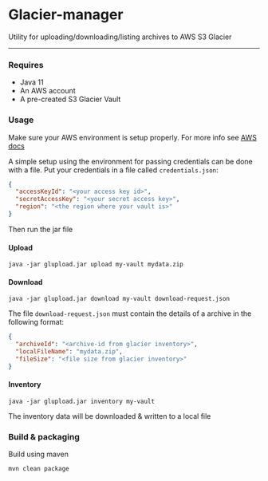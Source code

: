 # Glacier-manager

Utility for uploading/downloading/listing archives to AWS S3 Glacier

---

### Requires

- Java 11
- An AWS account
- A pre-created S3 Glacier Vault

### Usage

Make sure your AWS environment is setup properly. For more info see [AWS docs]()

A simple setup using the environment for passing credentials can be done with a file. Put your credentials in a file
called `credentials.json`:

```json
{
  "accessKeyId": "<your access key id>",
  "secretAccessKey": "<your secret access key>",
  "region": "<the region where your vault is>"
}
```

Then run the jar file

#### Upload

```shell script
java -jar glupload.jar upload my-vault mydata.zip
```

#### Download

```shell script
java -jar glupload.jar download my-vault download-request.json
```

The file `download-request.json` must contain the details of a archive in the following format:

```json
{
  "archiveId": "<archive-id from glacier inventory>",
  "localFileName": "mydata.zip",
  "fileSize": "<file size from glacier inventory>"
}
```

#### Inventory

```shell
java -jar glupload.jar inventory my-vault
```

The inventory data will be downloaded \& written to a local file

### Build & packaging

Build using maven

```shell script
mvn clean package
```
